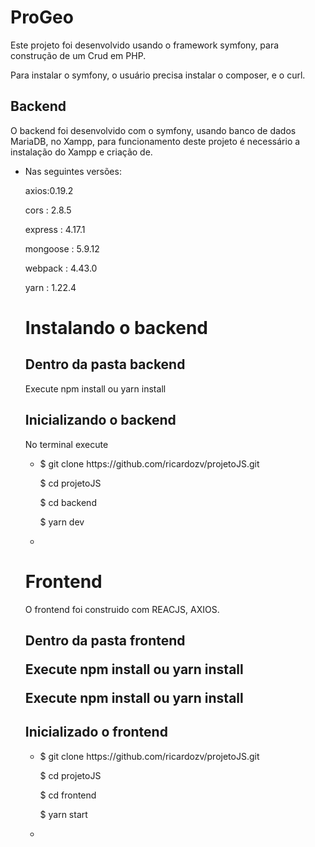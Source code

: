 <h1>ProGeo</h1>
<p>Este projeto foi desenvolvido usando o framework symfony, para construção de um
Crud em PHP. </p>
<p> Para instalar o symfony, o usuário precisa instalar o composer, e o curl. </p>
<h2>Backend</h2>
<p>O backend foi desenvolvido com o symfony, usando banco de dados MariaDB, no Xampp, para funcionamento deste projeto é necessário a instalação do Xampp e criação de.</p>

<ul>
    <li>
   <p> Nas seguintes versões:</p>
    <p>axios:0.19.2</p>
    <p>cors : 2.8.5</p>
    <p>express : 4.17.1</p>
    <p>mongoose : 5.9.12</p>
    <p>webpack : 4.43.0</p>
    <p>yarn : 1.22.4</p>
    </li>
</lu>
<h1> Instalando o backend </h1>
<h2> Dentro da pasta backend </h2>
<p> Execute npm install ou yarn install <p>
<h2>Inicializando o backend </h2>
<p1>No terminal execute</p1> 
<ul>
    <li>
       <p>$ git clone https://github.com/ricardozv/projetoJS.git</p>
       <p>$ cd projetoJS </p> 
       <p>$ cd backend </p> 
       <p>$ yarn dev <p>  
    <li>
</ul>

<h1>Frontend</h1>
<p>O frontend foi construido com REACJS, AXIOS. </p>
<h2> Dentro da pasta frontend </2>
<p> Execute npm install ou yarn install </p>
<p> Execute npm install ou yarn install <p>
<h2> Inicializado o frontend </h2>

<ul>
    <li>
    <p>$ git clone https://github.com/ricardozv/projetoJS.git </p>
    <p>$ cd projetoJS</p>
    <p>$ cd frontend</p> 
    <p>$ yarn start</p>
    <li>
</ul>
